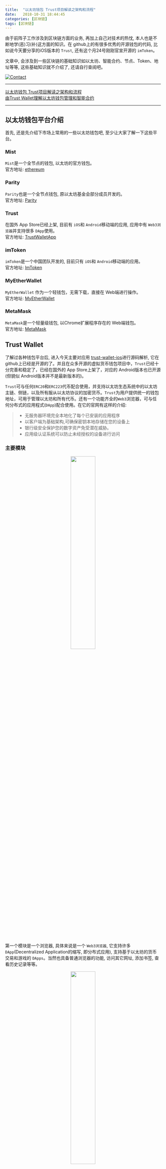 ```yaml
---
title:  "以太坊钱包 Trust项目解读之架构和流程"
date:   2018-10-31 18:44:45
categories: [区块链]
tags: [区块链]
---
```


由于前阵子工作涉及到区块链方面的业务, 再加上自己对技术的热忱, 本人也是不断地学(恶)习(补)这方面的知识。在 github上的有很多优秀的开源钱包的代码, 比如说今天要分享的iOS版本的 `Trust`, 还有这个月24号刚刚官宣开源的 `imToken`。

文章中, 会涉及到一些区块链的基础知识如以太坊、智能合约、节点、Token、地址等等, 这些基础知识就不介绍了, 还请自行查阅吧。

[![Contact](https://img.shields.io/badge/contact-wangyanchang21-green.svg)](https://github.com/wangyanchang21)  

-------

[以太坊钱包 Trust项目解读之架构和流程](https://wangyanchang21.github.io/2018/%E4%BB%A5%E5%A4%AA%E5%9D%8A%E9%92%B1%E5%8C%85-Trust%E9%A1%B9%E7%9B%AE%E8%A7%A3%E8%AF%BB%E4%B9%8B%E6%9E%B6%E6%9E%84%E5%92%8C%E6%B5%81%E7%A8%8B)  
[由Trust Wallet理解以太坊钱包管理和智能合约](https://wangyanchang21.github.io/2018/%E7%94%B1Trust-Wallet%E7%90%86%E8%A7%A3%E4%BB%A5%E5%A4%AA%E5%9D%8A%E9%92%B1%E5%8C%85%E7%AE%A1%E7%90%86%E5%92%8C%E6%99%BA%E8%83%BD%E5%90%88%E7%BA%A6)  
   
-------


## 以太坊钱包平台介绍

首先, 还是先介绍下市场上常用的一些以太坊钱包吧, 至少让大家了解一下这些平台。

### Mist

`Mist`是一个全节点的钱包, 以太坊的官方钱包。  
官方地址: [ethereum](https://ethereum.org/)

### Parity

`Parity`也是一个全节点钱包, 原以太坊基金会部分成员开发的。  
官方地址: [Parity](https://www.parity.io/)

### Trust

在国外 App Store已经上架, 目前有 `iOS`和 `Android`移动端的应用, 应用中有 `Web3浏览器`并支持很多 `DApp`使用。  
官方地址: [TrustWalletApp](https://trustwalletapp.com/)

### imToken

`imToken`是一个中国团队开发的, 目前只有 `iOS`和 `Android`移动端的应用。  
官方地址: [ImToken](https://token.im/)

### MyEtherWallet

`MyEtherWallet` 作为一个轻钱包，无需下载，直接在 Web端进行操作。  
官方地址: [MyEtherWallet](https://www.myetherwallet.com/)

### MetaMask

`MetaMask`是一个轻量级钱包, 以Chrome扩展程序存在的 Web端钱包。  
官方地址: [MetaMask](https://metamask.io/)


## Trust Wallet

了解过各种钱包平台后, 进入今天主要对应用 [trust-wallet-ios](https://github.com/TrustWallet/trust-wallet-ios)进行源码解析, 它在 github上已经是开源的了。并且在众多开源的虚拟货币钱包项目中，`Trust`已经十分完善和稳定了，已经在国外的 App Store上架了，对应的 Android版本也已开源(但貌似 Android版本并不是最新版本的)。

`Trust`可与任何`ERC20`和`ERC223`代币配合使用，并支持以太坊生态系统中的以太坊主链、侧链，以及所有服从以太坊协议的加密货币。`Trust`为用户提供统一的钱包地址，可用于管理以太坊和所有代币。还有一个功能齐全的`Web3`浏览器，可与任何分布式的应用程式(`DApp`)配合使用。在它的官网有这样的介绍: 
> * 无服务器环境完全本地化了每个已安装的应用程序
> * 以客户端为基础架构,可确保密钥本地存储在您的设备上
> * 银行级安全保护您的数字资产免受潜在威胁。
> * 应用级认证系统可以防止未经授权的设备进行访问


### 主要模块

<center>
	<img src="https://raw.githubusercontent.com/wangyanchang21/wangyanchang21.github.io/master/resource/trustwallet-1/20181031154630925.png" width="40%" img/>
</center>

第一个模块是一个浏览器, 具体来说是一个 `Web3浏览器`, 它支持许多 `DApp`(Decentralized Application的缩写, 即分布式应用), 支持基于以太坊的货币交易和游戏的 `DApps`。当然也具备普通浏览器的功能, 访问其它网址, 添加书签, 查看历史记录等等。


<center>
	<img src="https://raw.githubusercontent.com/wangyanchang21/wangyanchang21.github.io/master/resource/trustwallet-1/20181031154744766.png" width="40%" img/>
</center>

第二个模块是钱包模块, 是这个 App最核心的部分, 对`Token`的交易记录、余额、汇率变化的查看, 也可以进行交易转账(发送和接收)。


<center>
	<img src="https://raw.githubusercontent.com/wangyanchang21/wangyanchang21.github.io/master/resource/trustwallet-1/20181031154823974.png" width="40%" img/>
</center>

第三个模块是设置模块, 包括钱包账户的切换, 安全管理, 当前货币种类, 浏览器设置, 社区分享, 开发者选项等等。


### 项目架构

`Trust`的 iOS项目在架构设计和代码风格、包括技术栈都是很不错的。我将会以架构模式和四层式架构来解析此项目。


<center>
	<img src="https://raw.githubusercontent.com/wangyanchang21/wangyanchang21.github.io/master/resource/trustwallet-1/20181031171755801.png" width="30%" img/>
</center>

**目录结构。** 如上图所示, 主要模块和重要功能组成第一层的节点目录, 如`Browser`、`Tokens`、`Style`、`Extension`等等。又在各个模块中将第二层目录按照功能分为`Coordinators`、`Views`、`ViewModels`、`ViewControllers`、`Layouts`等等。

**架构模式。** 采用的是`MVVM`的架构模式, 不过并没有使用动态绑定, 但这并不影响它项目结构清晰的逻辑。相对于`MVC`的架构模式来说, 就使得`Controller`的负载变小了, 易于测试性提高了。当然它也具备`MVVM`架构的优缺点, 这里就不赘述了。 我大概画了一个草图, 如下图: 

<center>
	<img src="https://raw.githubusercontent.com/wangyanchang21/wangyanchang21.github.io/master/resource/trustwallet-1/20181102175322816.png" width="70%" img/>
</center>

**视图层。** 整个项目绝大部分使用纯代码进行`View层`的编写, 且代码规范性较强, 也没有过多的继承, 所以代码可读性高。布局方式采用`autolayout`方式, 在具体模块中还以`Layout`为功能模块进行开发, 使`View层`的代码更加清晰。

**业务层。** `Trust`的主要业务逻辑当然是有`ViewModel`来承担的, 另外还配合了`Coordinator`(或者说路由)的使用, 在页面之间的跳转逻辑上实现了统一管理。这样就减少了横向依赖, 也让跨层访问的业务更加容易开展。

**网络层。** 项目中使用`Moya`进行数据请求, `Moya`已经做了足够多的工作了, 包括交付给给业务层封装成对象的数据、网络层的各种优化工作等。也使用了`JSONRPCKit` + `APIKit`的框架去进行数据请求, 这在[接下来的文章](https://wangyanchang21.github.io/2018/%E7%94%B1Trust-Wallet%E7%90%86%E8%A7%A3%E4%BB%A5%E5%A4%AA%E5%9D%8A%E9%92%B1%E5%8C%85%E7%AE%A1%E7%90%86%E5%92%8C%E6%99%BA%E8%83%BD%E5%90%88%E7%BA%A6)中会具体分析, 这些请求就是关于智能合约调用的。`Trust`客户端在区块链中相当于一个轻量节点, 从公链上请求数据的话, 需要依靠某个全节点。就如图中的URL, 就可以理解为`Trust`客户端取链上数据所借助的全节点。

<center>
	<img src="https://raw.githubusercontent.com/wangyanchang21/wangyanchang21.github.io/master/resource/trustwallet-1/20181031183501958.png" width="70%" img/>
</center>


**数据层。** 主要的数据持有化方式使用Realm数据库, 这是个轻量级、高性能、高效率、可跨平台的移动数据库。核心数据如钱包账户、交易、`Token`等都存储于此。另外, 也使用了`keychain`来保存比较重要且轻量的数据, 如私钥、应用锁设置和密码、最近使用的钱包、`Browser`的`cookies`。还有一些数据, 如当前货币种类、启动次数、当前版本启动次数、是否分享、是否评分等等, 都是采用`UserDefaults`的形式进行数据保存的。


### 项目流程

从程序启动`APPDelegate`开始, `AppCoordinator`作为app间的路由, 判断当前app内是否有钱包账户, 若没有则进入以`WelcomeViewController`为根控制器的页面进行钱包账户创建; 若有最近使用过的钱包账户, 则进入app内部的路由`InCoordinator`。在这里, 钱包账号创建的页面和钱包使用页面已经划分为两条业务线。其实从业务角度来说, 可以也可以理解为这是`Trust`内部的两个应用。

<center>
	<img src="https://raw.githubusercontent.com/wangyanchang21/wangyanchang21.github.io/master/resource/trustwallet-1/20181102171823364.png" width="70%" img/>
</center>

进入`InCoordinator`后, 才真正开始创建`TabBarController`、`NavigationController`以及各个业务模块的`Coordinator`和`VC`。上图中明确表示了这个过程, 也对主要的业务模块的`Coordinator`和其对应的`VC`进行了说明, 且同颜色的之间是一一对应的。


### 主体框架的功能划分

本文前面介绍过项目的目录结构了, 但这里所说的框架并不是按照目录结构的角度, 而是延续上面的项目流程的角度。首先, 我将按源码进行原模原样的表述, 然后我将提出对于其功能划分的一些自己的建议。因为我认为某写业务模块的功能是应该出现在另一个业务模块中的。

<center>
	<img src="https://raw.githubusercontent.com/wangyanchang21/wangyanchang21.github.io/master/resource/trustwallet-1/20181102171757143.png" width="70%" img/>
</center>

#### AppDelegate

`AppDelegate`需要承担的是程序的初始化以及整个应用生命周期的所影响的业务逻辑。
**ProtectionCoordinator。** 功能是在保护应用的方面, 如应用锁、解锁以及当应用失去焦点后保护应用内部页面不被暴露的功能。
**URLNavigatorCoordinator。** 功能是由 [URLNavigator](https://github.com/devxoul/URLNavigator)和 [Branch](https://github.com/BranchMetrics/ios-branch-deep-linking)的功能组成的。前者是对`Browser`进行监听的, 并在检测到约定好的URL了进行映射和处理。后者是关于延迟深度链接(Deferred Deep Linking)的。
**Branch。** 和上面的`Branch`是同一个, 在启动应用时进行初始化, 并将在应用程序生命周期中多次调用，当应用由后台向前台切换时也将调用。用于处理从外部跳转入后, 根据传入的参数要跳转进入指定的页面。
**EtherKeystore。** 应用的核心业务的处理类, 有钱包管理(创建、删除、导入、导出)、助记词转化、签名工作、私钥管理等功能。它的具体业务将会在[下篇文章](https://wangyanchang21.github.io/2018/%E7%94%B1Trust-Wallet%E7%90%86%E8%A7%A3%E4%BB%A5%E5%A4%AA%E5%9D%8A%E9%92%B1%E5%8C%85%E7%AE%A1%E7%90%86%E5%92%8C%E6%99%BA%E8%83%BD%E5%90%88%E7%BA%A6)中具体介绍。

在`AppDelegate`中, `ProtectionCoordinator`需要跟随应用的生命周期进行功能的调整。`URLNavigatorCoordinator`中的`navigator`用来处理响应[URL Scheme](https://developer.apple.com/library/archive/featuredarticles/iPhoneURLScheme_Reference/Introduction/Introduction.html)这种由其它 App的跳入, 而`Branch`用来处理响应[Universal Links](https://developer.apple.com/ios/universal-links/)这种通用链接的跳入形式。
而`EtherKeystore`在这里只是作为一个`AppCoordinator`初始化的一个参数, 并无实际使用。这也是我个人认为在这个业务模块并不应出现的类, 当然后面我也会细聊我为什么这么说? 我也将会给出我自己的建议。

#### AppCoordinator

`AppCoordinator`(或者说路由)在业务上一般可以分为 App间的路由和 App内的路由。而在此项目中, 因为还有`InCoordinator`, 所以当前的`AppCoordinator`是一个 App间的路由, 而`InCoordinator`是一个App内的路由。所以在项目中`AppCoordinator`承担了一些应用层的功能。

**Initializers。** `CrashReportInitializer`是统计崩溃的, 用到[Fabric](https://get.fabric.io/)的一些工具, 如 Crashlytics、Answers等。而`SkipBackupFilesInitializer`是防止文件被备份的。
**AppTracker。** 记录应用启动次数、当前版本启动次数、是否分享、是否评分等一些仅保存于本地的应用层统计数据。
**AppGlobalStyle。** 应用统一的风格, 包括导航栏外观、UITexfield外观、TableView分割线风格(边距, 颜色)等。这个统一风格是整个应用一致的, 一定要区别于统一管理的字体和颜色的类(如项目中的Colors类和AppStyle类)。
**PushNotificationsRegistrar。** 管理远程推送授权和注册相关的业务。
**BranchEventClosure。** 在从外部跳入当前 App后, 由`Branch`的操作调起的, 在`BranchEventClosure`的 block中, 由下层的`InCoordinator`来控制将要跳入的目标页面。但我个人认为, 它并不应该出现在这里, 后面建议中会具体说明原因。


#### InCoodinator

这是 App内的路由, 与具体业务模块有间接联系的路由, 负责创建和管理各个业务模块的`Coordinator`和各个业务模块之间的跳转逻辑。

**CheckDeviceCoordinator。** 检测当前设备是否是越狱设备, 如果是越狱设备则会提醒用户不安全, 因为这样在 `keychain`中存储的钱包账户的私钥就可能被盗。毕竟在区块链中, 私钥是你作为钱包主人的唯一证明。
**HelpsCoordinator。** 通过本地对启动次数的监听, 在指定的启动次数时对用户进行应用分享和评分的提醒。
**URLNavigable、URLNavigator。** 在`Browser`中进行监听, 一旦检测到有约定好的URL后, 可以在对应的block中做出想要的映射或者处理。如下图。

<center>
	<img src="https://raw.githubusercontent.com/wangyanchang21/wangyanchang21.github.io/master/resource/trustwallet-1/2018110216360916.png" width="70%" img/>
</center>


**MigrationInitializer、Realm、WalletSession。** `Realm`数据库和数据库迁移的处理。这里其实不是特指数据库, 而是指所有与具体业务模块的`Coordinator`创建时所使用的公共类。所以这里包括`WalletSession`等类。
**Coordinators。** 指`InCoordinator`所管理的具体业务模块的 Coordinator, 包括`BrowserCoordinator`、`TokensCoordinator`、`settingsCoordinator`。
**TabBarController。** 创建上述`Coordinators`中各个具体业务模块的 Coordinator所管理的`NavigationController`和`ViewController`。

#### 直抒己见

在上面的文章中, 我也说过有一些地方, 我个人认为是可以做一些调整的。当然, 如果你没有我这样的强迫症, 可以略过。
先来看一个理念。在没有使用`Coordinator`的项目中, 其启动流程和各个`VC`之间的创建应该是这样的([原图出处](https://medium.com/ios-os-x-development/ios-architecture-patterns-ecba4c38de52#.4g9db2ybm)):

<center>
	<img src="https://raw.githubusercontent.com/wangyanchang21/wangyanchang21.github.io/master/resource/trustwallet-1/20181101181606999.png" width="70%" img/>
</center>

然而在使用了`Coordinator`的项目中, 应该是这样的([原图出处](https://medium.com/ios-os-x-development/ios-architecture-patterns-ecba4c38de52#.4g9db2ybm)): 

<center>
	<img src="https://raw.githubusercontent.com/wangyanchang21/wangyanchang21.github.io/master/resource/trustwallet-1/20181101182031878.png" width="70%" img/>
</center>

当然, 在这个项目中, 项目的架构模式并不完全是第二张图这样。`Trust`将第二张图中的 `AppCoordinator`细分为了两个, 即应用间和应用内的路由。而在`Trust`项目中, 图二中的显然只是相当于`InCoordinator`, 而从外部跳转(包括从其它 App跳转也包括从通用链接跳转)进入当前 App的管理是`AppCoordinator`来处理的。这个理念懂了, 我们进入主题。

**第一, 将 App外部跳转的事务交于`AppCoordinator`。** 如果按照上面所说的理念, 那么在`AppDelegate`中, 其实应该把所有与外部跳转的事务交由`AppCoordinator`来做。也就是可以考虑将`URLNavigatorCoordinator`、`Branch`、`EtherKeystore`这些放到`AppCoordinator`中, 而`AppDelegate`中只留下与应用的初始化以及整个应用生命周期的所影响的业务逻辑。
**第二, 将于具体的业务模块切换的事务交于`InCoordinator`。**  在`AppCoordinator`中有一个`BranchEventClosure`, 是用来通过`InCoordinator`来控制目标页面的跳转的。这些与具体业务模块的跳转逻辑有关的业务就应该交于内部路由`InCoordinator`来做。`AppCoordinator`中只留下与外部跳转和应用层有关的业务。
如果这样多了的话, 功能划分就有变化了, 如下图, 绿色边框的是新增的功能: 

<center>
	<img src="https://raw.githubusercontent.com/wangyanchang21/wangyanchang21.github.io/master/resource/trustwallet-1/20181102171638114.png" width="70%" img/>
</center>


到此为止 Trust Wallet项目以 iOS的角度, 按照架构和主要功能对其源码解析完了。然后, 真正关于区块链的核心功能, 如智能合约调用、私钥公钥管理等, 会以`Trust`钱包为例让你逐步理解。具体请阅读下一篇[由Trust Wallet理解以太坊钱包管理和智能合约](https://wangyanchang21.github.io/2018/%E7%94%B1Trust-Wallet%E7%90%86%E8%A7%A3%E4%BB%A5%E5%A4%AA%E5%9D%8A%E9%92%B1%E5%8C%85%E7%AE%A1%E7%90%86%E5%92%8C%E6%99%BA%E8%83%BD%E5%90%88%E7%BA%A6)。


-------

欢迎指正, [wangyanchang21](https://github.com/wangyanchang21).

